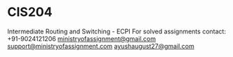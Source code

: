 # CIS204
Intermediate Routing and Switching - ECPI
For solved assignments contact:
+91-9024121206
ministryofassignment@gmail.com
support@ministryofassignment.com
ayushaugust27@gmail.com
